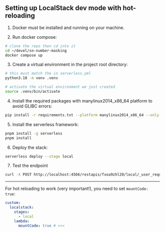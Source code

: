 ## Setting up LocalStack dev mode with hot-reloading

1. Docker must be installed and running on your machine.

2. Run docker compose:
```sh
# clone the repo then cd into it
cd ~/devel/sn-number-masking
docker compose up
```

3. Create a virtual environment in the project root directory:
```sh
# this must match the in serverless.yml
python3.10 -m venv .venv

# activate the virtual environment we just created
source .venv/bin/activate
```

4. Install the required packages with manylinux2014_x86_64 platform to avoid GLIBC errors:
```sh
pip install -r requirements.txt --platform manylinux2014_x86_64 --only-binary=:all: --target .venv/lib/python3.11/site-packages
```

5. Install the serverless framework:
```sh
pnpm install -g serverless
pnpm install
```

6. Deploy the stack:
```sh
serverless deploy --stage local
```

7. Test the endpoint
```sh
curl -X POST http://localhost:4566/restapis/fxoa9zhl20/local/_user_request_/test   -H "Content-Type: application/json"   -d '{"real_number": "+16505604560"}' | jq
```

---

For hot reloading to work (very important!), you need to set `mountCode: true`:
```yml
custom:
  localstack:
    stages:
      - local
    lambda:
      mountCode: true # <<<
```